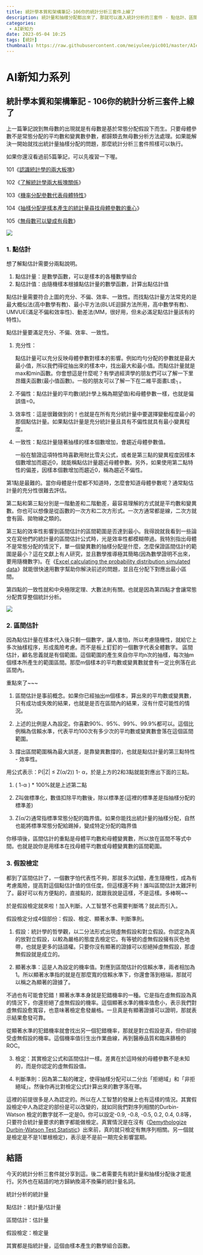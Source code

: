 ```yaml
---
title: 統計學本質和架構筆記-106你的統計分析三套件上線了
description: 統計量和抽樣分配都出來了，那就可以進入統計分析的三套件 - 點估計、區間估計、假設檢定 啦。我簡單分享三套件的本質和架構概念。
categories:
 - AI新知力
date: 2023-05-04 10:25
tags: [統計]
thumbnail: https://raw.githubusercontent.com/meiyulee/pic001/master/AIecon/aistatistc012.JPG
---
```


# AI新知力系列

## 統計學本質和架構筆記 - 106你的統計分析三套件上線了

上一篇筆記說到無母數的出現就是有母數是基於常態分配假設下而生。只要母體參數不是常態分配的平均數和變異數參數，都歸類去無母數分析方法處理。如果能解決一開始就找出統計量抽樣分配的問題，那麼統計分析三套件照樣可以執行。

如果你還沒看過前5篇筆記，可以先複習一下喔。


101《[認識統計學的兩大板塊](https://meiyulee.github.io/leetalk/2023/04/29/aistat101)》

102《[了解統計學兩大板塊關係](https://meiyulee.github.io/leetalk/2023/04/30/aistat102)》

103《[機率分配參數代表母體特性](https://meiyulee.github.io/leetalk/2023/05/01/aistat103)》

104《[抽樣分配是樣本產生的統計量尋找母體參數的重心](https://meiyulee.github.io/leetalk/2023/05/02/aistat104)》

105《[無母數可以變成有母數](https://meiyulee.github.io/leetalk/2023/05/03/aistat105)》

![](https://raw.githubusercontent.com/meiyulee/pic001/master/AIecon/aistatistc012.JPG)

### 1. 點估計

想了解點估計需要分兩點說明。


1. 點估計量：是數學函數，可以是樣本的各種數學組合
2. 點估計值：由隨機樣本根據點估計量的數學函數，計算出點估計值


點估計量需要符合上圖的充分、不偏、效率、一致性。而找點估計量方法常見的是最大概似法(高中數學有教)、最小平方法(BLUE迴歸方法所用，高中數學有教)、UMVUE(滿足不偏和效率性)、動差法(MM，很好用，但未必滿足點估計量該有的特性)。

點估計量要滿足充分、不偏、效率、一致性。


1. 充分性：

   點估計量可以充分反映母體參數對樣本的影響。例如均勻分配的參數就是最大最小值，所以我們得從抽出來的樣本中，找出最大和最小值。而點估計量就是max和min函數。你會想這是什麼呢？有學過經濟學的朋友們可以了解一下里昂鐵夫函數(最小值函數)。一般的朋友可以了解一下在二維平面畫L或┐。


2. 不偏性：點估計量的平均數(統計學上稱為期望值)和母體參數一樣，也就是偏誤值=0。


3. 效率性：這是很難做到的！也就是在所有充分統計量中要選擇變動程度最小的那個點估計量。如果點估計量是充分統計量且具有不偏性就具有最小變異程度。


4. 一致性：點估計量隨著抽樣的樣本個數增加，會趨近母體參數值。

   一般在驗證這項特性時喜歡用財比雪夫公式，或者是第三點的變異程度因樣本個數增加而趨近0，就能稱點估計量趨近母體參數。另外，如果使用第二點特性的偏差，因樣本個數增加而趨近0，稱為趨近不偏性。


第1點是最難的。當你母體是什麼都不知道時，怎麼會知道母體參數呢？通常點估計量的充分性很難去評估。


第二點和第三點分別是一階動差和二階動差，最容易理解的方式就是平均數和變異數。你也可以想像是從函數的一次方和二次方形式。一次方通常都是線，二次方就會有圓、拋物線之類的。


第三點的效率性影響到區間估計的區間範圍是否達到最小。我得說就我看到一些論文在寫他們的統計量的區間估計公式時，光是效率性都模糊帶過。我特別指出母體不是常態分配的情況下，單一個變異數的抽樣分配是什麼，怎麼保證區間估計的範圍是最小？這在文獻上有人研究，並且數學推導極其簡略(因為數學證明不出來，要用隨機數字)。在《[Excel calculating the probability distribution simulated data](https://www.amazon.com/dp/B09PFFN622/?language=en_US&currency=USD)》就能很快速用數字幫助你解決前述的問題，並且在分配下對應出最小區間。


第四點的一致性就和中央極限定理、大數法則有關。也就是因為第四點才會讓常態分配貫穿整個統計分析。

![](https://raw.githubusercontent.com/meiyulee/pic001/master/AIecon/potato_41cce65f-7926-4fe9-86f2-00d49d584805_037839dd71b220612a6abb5d38cf037c8ffaee51.png)

### 2. 區間估計

因為點估計量在樣本代入後只剩一個數字，讓人害怕，所以考慮隨機性，就給它上多次抽樣程序，形成風險考慮。而不是板上釘釘的一個數字代表全體數字。
區間估計，顧名思義就是有個範圍。這個範圍的產生來自你平均n次的抽樣，每次抽m個樣本所產生的範圍區間。那麼m個樣本的平均數或變異數就會有一定比例落在此區間內。

重點來了~~~

1. 區間估計是事前概念。如果你已經抽出m個樣本，算出來的平均數或變異數，只有成功或失敗的結果，也就是是否在區間內的結果，沒有什麼可能性的情況。

2. 上述的比例是人為設定。你喜歡90%、95%、99%、99.9%都可以。這個比例稱為信賴水準，代表平均100次有多少次的平均數或變異數會落在這個區間範圍。

3. 撐出區間範圍稱為最大誤差，是靠變異數撐的，也就是點估計量的第三點特性 - 效率性。

用公式表示：P(|Z| ≤ Z(α/2)) 1- α，於是上方的2和3點就能對應出下面的三點。

1. ( 1-α ) * 100%就是上述第二點

2. Z叫做標準化，數值扣除平均數後，除以標準差(這裡的標準差是指抽樣分配的標準差)

3. Z(α/2)通常指標準常態分配的臨界值。如果你能找出統計量的抽樣分配，自然也能將標準常態分配給踢掉，變成特定分配的臨界值

你移項後，區間估計的重點是母體平均數和母體變異數，所以放在區間不等式中間。也就是說你是用樣本在找母體平均數或母體變異數的區間範圍。

### 3. 假設檢定

都到了區間估計了，一個數字怕代表性不夠，那就多次試驗，產生隨機性，成為有考慮風險，提高對這個點估計值的信任度。但這樣還不夠！誰叫區間估計太難評判了。最好可以有方便點的，直接點的，就跟我說是這樣，不是這樣。多棒啊~~

於是假設檢定就來啦！加入判斷。人工智慧不也需要判斷嗎？就此而引入。

假設檢定分成4個部份：假設、檢定、顯著水準、判斷準則。

1. 假設：統計學的哲學觀，以二分法形式出現虛無假設和對立假設。你認定為真的放對立假設，以較為嚴格的態度去檢定它。有等號的虛無假設擁有灰色地帶，也就是更多的話語權。只要你沒有顯著的證據可以拒絕掉虛無假設，那虛無假設就是成立的。

2. 顯著水準：這是人為設定的機率值。對應到區間估計的信賴水準，兩者相加為1。所以顯著水準指的就是在那麼寬的信賴水準下，你還會落到極端，那就可以稱之為顯著的證據了。

不過也有可能會犯錯！顯著水準本身就是犯錯機率的一種。它是指在虛無假設為真的情況下，你還拒絕了虛無假設的機率。這個顯著水準的機率值愈小，表示我們對虛無假設愈寬容，也意味著檢定愈發嚴格。一旦真是有顯著證據可以證明，那就表示結果愈發可靠。

從顯著水準的犯錯機率就會找出另一個犯錯機率，那就是對立假設是真，但你卻接受虛無假設的機率。這個機率值衍生出作業曲線，再到醫療品質和臨床篩檢的ROC。

3. 檢定：其實檢定公式和區間估計一樣。差異在於這時候的母體參數不是未知的，而是你認定的虛無假設值。

4. 判斷準則：因為第二點的確定，使得抽樣分配可以二分出「拒絕域」和「非拒絕域」。然後你再比對檢定公式計算出來的數字落在哪。

這裡的前提很多是人為認定的。所以在人工智慧的發展上也有這樣的情況。其實假設檢定中人為認定的部份是可以改變的，就如同我們對序列相關的Durbin-Watson 檢定的數字就不一定是0。你可以設定-0.9, -0.8, -0.5, 0.2, 0.4, 0.8等，只要符合統計量要求的數字都能做檢定。真實情況是在沒有《[Demythologize Durbin-Watson Test Statistic](https://www.amazon.com/dp/B09QT7YF1S/)》出來前，真的就只檢定有無序列相關。另一個就是檢定是不是1(單根檢定)，表示是不是前一期完全影響當期。

## 結語

今天的統計分析三套件就分享到這。後二者需要先有統計量和抽樣分配後才能進行。另外也在結語的地方歸納換湯不換藥的統計量名詞。


統計分析的統計量

點估計：統計量/估計量

區間估計：估計量

假設檢定：檢定量


其實都是指統計量，這個由樣本產生的數學組合函數。

